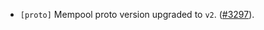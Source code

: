 - `[proto]` Mempool proto version upgraded to `v2`. 
([#3297](https://github.com/cometbft/cometbft/issue/3297)).
